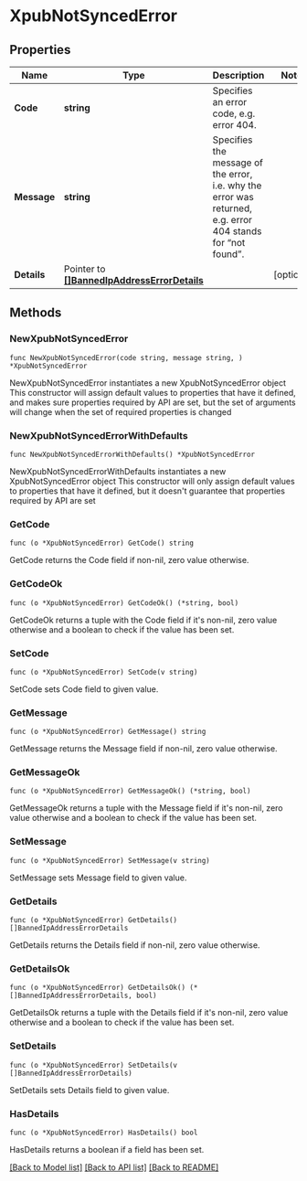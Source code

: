 # XpubNotSyncedError

## Properties

Name | Type | Description | Notes
------------ | ------------- | ------------- | -------------
**Code** | **string** | Specifies an error code, e.g. error 404. | 
**Message** | **string** | Specifies the message of the error, i.e. why the error was returned, e.g. error 404 stands for “not found”. | 
**Details** | Pointer to [**[]BannedIpAddressErrorDetails**](BannedIpAddressErrorDetails.md) |  | [optional] 

## Methods

### NewXpubNotSyncedError

`func NewXpubNotSyncedError(code string, message string, ) *XpubNotSyncedError`

NewXpubNotSyncedError instantiates a new XpubNotSyncedError object
This constructor will assign default values to properties that have it defined,
and makes sure properties required by API are set, but the set of arguments
will change when the set of required properties is changed

### NewXpubNotSyncedErrorWithDefaults

`func NewXpubNotSyncedErrorWithDefaults() *XpubNotSyncedError`

NewXpubNotSyncedErrorWithDefaults instantiates a new XpubNotSyncedError object
This constructor will only assign default values to properties that have it defined,
but it doesn't guarantee that properties required by API are set

### GetCode

`func (o *XpubNotSyncedError) GetCode() string`

GetCode returns the Code field if non-nil, zero value otherwise.

### GetCodeOk

`func (o *XpubNotSyncedError) GetCodeOk() (*string, bool)`

GetCodeOk returns a tuple with the Code field if it's non-nil, zero value otherwise
and a boolean to check if the value has been set.

### SetCode

`func (o *XpubNotSyncedError) SetCode(v string)`

SetCode sets Code field to given value.


### GetMessage

`func (o *XpubNotSyncedError) GetMessage() string`

GetMessage returns the Message field if non-nil, zero value otherwise.

### GetMessageOk

`func (o *XpubNotSyncedError) GetMessageOk() (*string, bool)`

GetMessageOk returns a tuple with the Message field if it's non-nil, zero value otherwise
and a boolean to check if the value has been set.

### SetMessage

`func (o *XpubNotSyncedError) SetMessage(v string)`

SetMessage sets Message field to given value.


### GetDetails

`func (o *XpubNotSyncedError) GetDetails() []BannedIpAddressErrorDetails`

GetDetails returns the Details field if non-nil, zero value otherwise.

### GetDetailsOk

`func (o *XpubNotSyncedError) GetDetailsOk() (*[]BannedIpAddressErrorDetails, bool)`

GetDetailsOk returns a tuple with the Details field if it's non-nil, zero value otherwise
and a boolean to check if the value has been set.

### SetDetails

`func (o *XpubNotSyncedError) SetDetails(v []BannedIpAddressErrorDetails)`

SetDetails sets Details field to given value.

### HasDetails

`func (o *XpubNotSyncedError) HasDetails() bool`

HasDetails returns a boolean if a field has been set.


[[Back to Model list]](../README.md#documentation-for-models) [[Back to API list]](../README.md#documentation-for-api-endpoints) [[Back to README]](../README.md)



